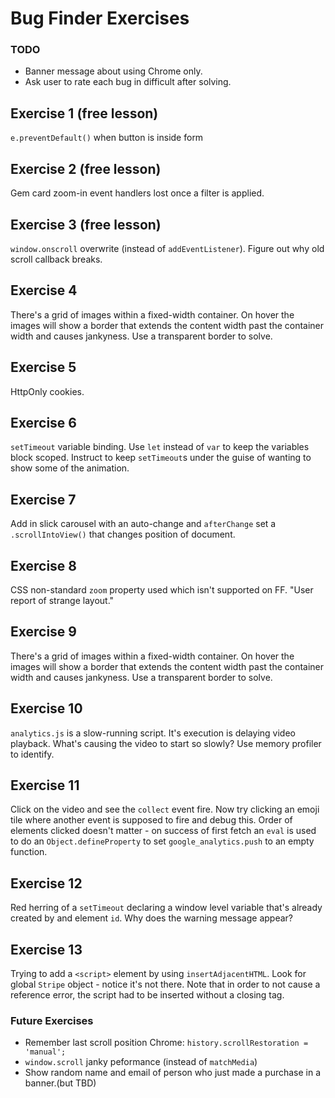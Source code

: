 # Bug Finder Exercises

### TODO
  - Banner message about using Chrome only.
  - Ask user to rate each bug in difficult after solving.

## Exercise 1 (free lesson)
`e.preventDefault()` when button is inside form

## Exercise 2 (free lesson)
Gem card zoom-in event handlers lost once a filter is applied.

## Exercise 3 (free lesson)
`window.onscroll` overwrite (instead of `addEventListener`). Figure out why old scroll callback breaks.

## Exercise 4
There's a grid of images within a fixed-width container. On hover the images will show a border that extends the content width past the container width and causes jankyness. Use a transparent border to solve.

## Exercise 5
HttpOnly cookies.

## Exercise 6 
`setTimeout` variable binding.
Use `let` instead of `var` to keep the variables block scoped.
Instruct to keep `setTimeout`s under the guise of wanting to show some of the animation.

## Exercise 7
Add in slick carousel with an auto-change and `afterChange` set a `.scrollIntoView()` that changes position of document.

## Exercise 8 
CSS non-standard `zoom` property used which isn't supported on FF. "User report of strange layout."

## Exercise 9
There's a grid of images within a fixed-width container. On hover the images will show a border that extends the content width past the container width and causes jankyness. Use a transparent border to solve.

## Exercise 10
`analytics.js` is a slow-running script. It's execution is delaying video playback.
What's causing the video to start so slowly? Use memory profiler to identify.

## Exercise 11
Click on the video and see the `collect` event fire. Now try clicking an emoji tile where another event is supposed to fire and debug this.
Order of elements clicked doesn't matter - on success of first fetch an `eval` is used to do an `Object.defineProperty` to set `google_analytics.push` to an empty function.

## Exercise 12
Red herring of a `setTimeout` declaring a window level variable that's already created by and element `id`.
Why does the warning message appear?

## Exercise 13
Trying to add a `<script>` element by using `insertAdjacentHTML`. Look for global `Stripe` object - notice it's not there. Note that in order to not cause a reference error, the script had to be inserted without a closing tag.


### Future Exercises
  - Remember last scroll position Chrome: `history.scrollRestoration = 'manual';`
  - `window.scroll` janky peformance (instead of `matchMedia`)
  - Show random name and email of person who just made a purchase in a banner.(but TBD)


